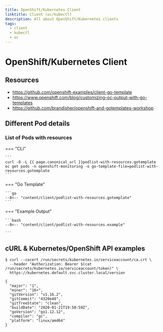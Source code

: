 ```yaml
---
title: OpenShift/Kubernetes Client
linktitle: Client (oc/kubectl)
description: All about OpenShift/Kubernetes clients
tags:
  - client
  - kubectl
  - oc
---
```

# OpenShift/Kubernetes Client

## Resources

* <https://github.com/openshift-examples/client-go-template>
* <https://www.openshift.com/blog/customizing-oc-output-with-go-templates>
* <https://github.com/brandisher/openshift-and-gotemplates-workshop>

## Different Pod details

### List of Pods with resources

=== "CLI"

    ```
    curl -O -L {{ page.canonical_url }}podlist-with-resources.gotemplate
    oc get pods -n openshift-monitoring -o go-template-file=podlist-with-resources.gotemplate
    ```

=== "Go Template"

    ```go
    --8<-- "content/client/podlist-with-resources.gotemplate"
    ```

=== "Example Output"

    ```bash
    --8<-- "content/client/podlist-with-resources.example"

    ```

## cURL & Kubernetes/OpenShift API examples

```text
$ curl --cacert /run/secrets/kubernetes.io/serviceaccount/ca.crt \
  --header "Authorization: Bearer $(cat /run/secrets/kubernetes.io/serviceaccount/token)" \
  https://kubernetes.default.svc.cluster.local/version

{
  "major": "1",
  "minor": "16+",
  "gitVersion": "v1.16.2",
  "gitCommit": "4320e48",
  "gitTreeState": "clean",
  "buildDate": "2020-01-21T19:50:59Z",
  "goVersion": "go1.12.12",
  "compiler": "gc",
  "platform": "linux/amd64"
}
```
